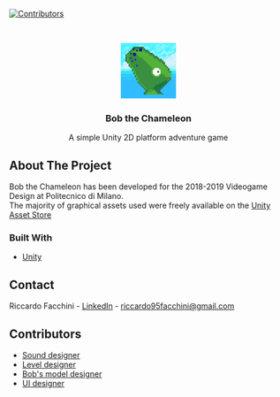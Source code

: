 <!--
*** Many thanks for README template to Othneil Drew: https://github.com/othneildrew
*** Taken from: https://github.com/othneildrew/Best-README-Template
-->





<!-- PROJECT SHIELDS -->
<!--
*** I'm using markdown "reference style" links for readability.
*** Reference links are enclosed in brackets [ ] instead of parentheses ( ).
*** See the bottom of this document for the declaration of the reference variables
*** for contributors-url, forks-url, etc. This is an optional, concise syntax you may use.
*** https://www.markdownguide.org/basic-syntax/#reference-style-links
-->
[![Contributors][contributors-shield]][contributors-url]

<!-- PROJECT LOGO -->
<br />
<p align="center">
  <a>
    <img src="BobTheChameleon/Assets/Sprites/BobIcon.png" alt="Logo" width="100" height="100">
  </a>

  <h3 align="center">Bob the Chameleon</h3>

  <p align="center">
    A simple Unity 2D platform adventure game
    <br />
  </p>
</p>

<!-- ABOUT THE PROJECT -->
## About The Project

Bob the Chameleon has been developed for the 2018-2019 Videogame Design at Politecnico di Milano.<br/>
The majority of graphical assets used were freely available on the [Unity Asset Store](https://assetstore.unity.com/)

### Built With
* [Unity](https://unity.com/)

<!-- CONTACT -->
## Contact

Riccardo Facchini - [LinkedIn](https://www.linkedin.com/in/riccardo-facchini-1a8206194/) - riccardo95facchini@gmail.com

<!-- CONTRIBUTORS -->
## Contributors

* <a href="https://github.com/fatherboard">Sound designer</a>
* <a href="https://github.com/alecostella">Level designer</a>
* <a href="https://github.com/urjajhaveri">Bob's model designer</a>  
* <a href="https://github.com/michele-mevi">UI designer</a>

<!-- MARKDOWN LINKS & IMAGES -->
<!-- https://www.markdownguide.org/basic-syntax/#reference-style-links -->
[contributors-shield]: https://img.shields.io/github/contributors/Riccardo95Facchini/BobTheChameleon
[contributors-url]: https://github.com/Riccardo95Facchini/BobTheChameleon/graphs/contributors
